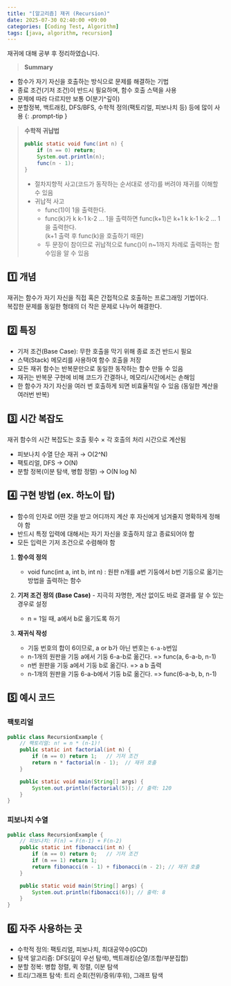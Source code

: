 ```yaml
---
title: "[알고리즘] 재귀 (Recursion)"
date: 2025-07-30 02:40:00 +09:00
categories: [Coding Test, Algorithm]
tags: [java, algorithm, recursion]
---
```


재귀에 대해 공부 후 정리하였습니다.

> **Summary**
- 함수가 자기 자신을 호출하는 방식으로 문제를 해결하는 기법
- 종료 조건(기저 조건)이 반드시 필요하며, 함수 호출 스택을 사용
- 문제에 따라 다르지만 보통 O(분기^깊이)
- 분할정복, 백트래킹, DFS/BFS, 수학적 정의(팩토리얼, 피보나치 등) 등에 많이 사용
{: .prompt-tip }


> **수학적 귀납법**
>
> ```java
> public static void func(int n) {
>     if (n == 0) return;
>     System.out.println(n);
>     func(n - 1);
> }
> ```
> - 절차지향적 사고(코드가 동작하는 순서대로 생각)를 버려야 재귀를 이해할 수 있음
> - 귀납적 사고
>   - func(1)이 1을 출력한다.
>   - func(k)가 k k-1 k-2 ... 1을 출력하면 func(k+1)은 k+1 k k-1 k-2 ... 1을 출력한다. <br /> (k+1 출력 후 func(k)을 호출하기 때문)
>   - 두 문장이 참이므로 귀납적으로 func()이 n~1까지 차례로 출력하는 함수임을 알 수 있음


## 1️⃣ **개념**
재귀는 함수가 자기 자신을 직접 혹은 간접적으로 호출하는 프로그래밍 기법이다. <br />
복잡한 문제를 동일한 형태의 더 작은 문제로 나누어 해결한다.

## 2️⃣ **특징**
- 기저 조건(Base Case): 무한 호출을 막기 위해 종료 조건 반드시 필요
- 스택(Stack) 메모리를 사용하여 함수 호출을 저장
- 모든 재귀 함수는 반복문만으로 동일한 동작하는 함수 만들 수 있음
- 재귀는 반복문 구현에 비해 코드가 간결하나, 메모리/시간에서는 손해임
- 한 함수가 자기 자신을 여러 번 호출하게 되면 비효율적일 수 있음 (동일한 계산을 여러번 반복)

## 3️⃣ **시간 복잡도**
재귀 함수의 시간 복잡도는 호출 횟수 × 각 호출의 처리 시간으로 계산됨
- 피보나치 수열 단순 재귀 → O(2^N)
- 팩토리얼, DFS → O(N)
- 분할 정복(이분 탐색, 병합 정렬) → O(N log N)

## 4️⃣ **구현 방법** (ex. 하노이 탑)
- 함수의 인자로 어떤 것을 받고 어디까지 계산 후 자신에게 넘겨줄지 명확하게 정해야 함
- 반드시 특정 입력에 대해서는 자기 자신을 호출하지 않고 종료되어야 함
- 모든 입력은 기저 조건으로 수렴해야 함

1. **함수의 정의**
    - void func(int a, int b, int n) : 원판 n개를 a번 기둥에서 b번 기둥으로 옮기는 방법을 출력하는 함수

2. **기저 조건 정의 (Base Case)** - 지극히 자명한, 계산 없이도 바로 결과를 알 수 있는 경우로 설정
    - n = 1일 때, a에서 b로 옮기도록 하기

3. **재귀식 작성**
    - 기둥 번호의 합이 6이므로, a or b가 아닌 번호는 `6-a-b`번임
    - n-1개의 원판을 기둥 a에서 기둥 6-a-b로 옮긴다. => func(a, 6-a-b, n-1)
    - n번 원판을 기둥 a에서 기둥 b로 옮긴다. => a b 출력
    - n-1개의 원판을 기둥 6-a-b에서 기둥 b로 옮긴다. => func(6-a-b, b, n-1)

## 5️⃣ **예시 코드**
### 팩토리얼
```java
public class RecursionExample {
    // 팩토리얼: n! = n * (n-1)!
    public static int factorial(int n) {
        if (n == 0) return 1;   // 기저 조건
        return n * factorial(n - 1);  // 재귀 호출
    }

    public static void main(String[] args) {
        System.out.println(factorial(5)); // 출력: 120
    }
}
```

### 피보나치 수열
```java
public class RecursionExample {
    // 피보나치: F(n) = F(n-1) + F(n-2)
    public static int fibonacci(int n) {
        if (n == 0) return 0;   // 기저 조건
        if (n == 1) return 1;
        return fibonacci(n - 1) + fibonacci(n - 2); // 재귀 호출
    }

    public static void main(String[] args) {
        System.out.println(fibonacci(6)); // 출력: 8
    }
}
```

## 6️⃣ **자주 사용하는 곳**
- 수학적 정의: 팩토리얼, 피보나치, 최대공약수(GCD)
- 탐색 알고리즘: DFS(깊이 우선 탐색), 백트래킹(순열/조합/부분집합)
- 분할 정복: 병합 정렬, 퀵 정렬, 이분 탐색
- 트리/그래프 탐색: 트리 순회(전위/중위/후위), 그래프 탐색